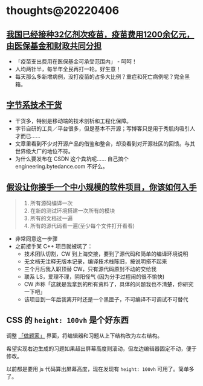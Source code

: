 # thoughts@20220406

## [我国已经接种32亿剂次疫苗，疫苗费用1200余亿元，由医保基金和财政共同分担](https://www.cnbeta.com/articles/tech/1253949.htm)
- 「疫苗支出费用在医保基金可承受范围内」 - 呵呵！
- 人均两针半，每半年全民再打一轮。好生意！
- 每天那么多新增病例，没打疫苗的占多大比例？重症和死亡病例呢？完全黑箱。

## [字节系技术干货](https://blog.csdn.net/ByteDanceTech?type=blog)

- 干货多，特别是移动端的技术剖析和工程化保障。
- 字节自研的工具／平台很多，但是基本不开源；写博客只是用于秀肌肉吸引人才而已……
- 文章里看到不少对开源产品的借鉴和整合，却没看到对开源社区的回馈。与其世界级大厂的地位不符。
- 为什么要发布在 CSDN 这个粪坑呢…… 自己搞个 engineering.bytedance.com 不好么。

## [假设让你接手一个中小规模的软件项目，你该如何入手](https://www.v2ex.com/t/844765#r_11532408)

> 1. 所有源码编译一次
> 2. 在新的测试环境搭建一次所有的模块
> 3. 所有的文档过一遍
> 4. 所有的源代码看一遍(至少每个文件打开看看)

- 非常同意这一步骤
- 之前接手某 C++ 项目就被坑了：
  - 技术团队切割，CW 到上海交接，要到了源代码和简单的编译环境说明
  - 无文档无注释无版本记录，编译技术栈陈旧，按说明搭不起来
  - 三个月后我入职顶替 CW，只有源代码原封不动的交给我
  - 联系 LS，爱理不理，阴阳怪气 (因为分手过程闹的很不愉快)
  - CW 声称「这就是我拿到的所有资料了，具体的问题我也不清楚，你研究一下吧」
  - 该项目到一年后我离开时还是一个黑匣子，不可编译不可调试不可替代

## CSS 的 `height: 100vh` 是个好东西

调整 [「做题家」](https://github.com/HuangJian/FamilyEducation) 界面，将编辑器和习题从上下结构改为左右结构。

希望实现右边生成的习题如果超出屏幕高度则滚动，但左边编辑器固定不动，便于修改。

以前都是要用 js 代码算出屏幕高度，现在发现有 `height: 100vh` 可用了。简单多了。
